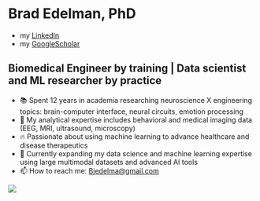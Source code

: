 # Brad Edelman, PhD

- my [LinkedIn](https://www.linkedin.com/in/bradley-edelman-583b6122/)
- my [GoogleScholar](https://scholar.google.com/citations?user=MmlZKs0AAAAJ&hl=en&oi=ao)

## Biomedical Engineer by training | Data scientist and ML researcher by practice

- 📚 Spent 12 years in academia researching neuroscience X engineering topics: brain-computer interface, neural circuits, emotion processing
- 🔭 My analytical expertise includes behavioral and medical imaging data (EEG, MRI, ultrasound, microscopy)
- 🔥 Passionate about using machine learning to advance healthcare and disease therapeutics
- 🌱 Currently expanding my data science and machine learning expertise using large multimodal datasets and advanced AI tools
- 📫 How to reach me: Bjedelma@gmail.com

![](https://komarev.com/ghpvc/?username=BradleyEdelman&color=blue)
